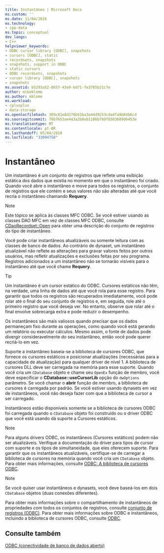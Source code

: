 ```yaml
---
title: Instantâneo | Microsoft Docs
ms.custom: ''
ms.date: 11/04/2016
ms.technology:
- cpp-data
ms.topic: conceptual
dev_langs:
- C++
helpviewer_keywords:
- ODBC cursor library [ODBC], snapshots
- cursors [ODBC], static
- recordsets, snapshots
- snapshots, support in ODBC
- static cursors
- ODBC recordsets, snapshots
- cursor library [ODBC], snapshots
- snapshots
ms.assetid: b5293a52-0657-43e9-bd71-fe3785b21c7e
author: mikeblome
ms.author: mblome
ms.workload:
- cplusplus
- data-storage
ms.openlocfilehash: 309c81e8d370b61ba3a44d9253cda4fa9b84b6cd
ms.sourcegitcommit: 76b7653ae443a2b8eb1186b789f8503609d6453e
ms.translationtype: MT
ms.contentlocale: pt-BR
ms.lasthandoff: 05/04/2018
ms.locfileid: "33094758"
---
```

# <a name="snapshot"></a>Instantâneo
Um instantâneo é um conjunto de registros que reflete uma exibição estática dos dados que existia no momento em que o instantâneo foi criado. Quando você abre o instantâneo e move para todos os registros, o conjunto de registros que ele contém e seus valores não são alteradas até que você recria o instantâneo chamando **Requery**.  
  
> [!NOTE]
>  Este tópico se aplica às classes MFC ODBC. Se você estiver usando as classes DAO MFC em vez de classes MFC ODBC, consulte [CDaoRecordset::Open](../../mfc/reference/cdaorecordset-class.md#open) para obter uma descrição do conjunto de registros do tipo de instantâneo.  
  
 Você pode criar instantâneos atualizáveis ou somente leitura com as classes de banco de dados. Ao contrário de dynaset, um instantâneo atualizável não reflete as alterações para gravar valores feitos por outros usuários, mas refletir atualizações e exclusões feitas por seu programa. Registros adicionados a um instantâneo não se tornarão visíveis para o instantâneo até que você chame **Requery**.  
  
> [!TIP]
>  Um instantâneo é um cursor estático do ODBC. Cursores estáticos não têm, na verdade, uma linha de dados até que você rola para esse registro. Para garantir que todos os registros são recuperados imediatamente, você pode rolar até o final do seu conjunto de registros e, em seguida, role até o primeiro registro que você deseja ver. No entanto, observe que rolar até o final envolve sobrecarga extra e pode reduzir o desempenho.  
  
 Os instantâneos são mais valiosos quando precisar que os dados permaneçam fixo durante as operações, como quando você está gerando um relatório ou executar cálculos. Mesmo assim, o fonte de dados pode divergir consideravelmente do seu instantâneo, então você pode querer recriá-lo em vez.  
  
 Suporte a instantâneo baseia-se a biblioteca de cursores ODBC, que fornece os cursores estáticos e posicionar atualizações (necessárias para a capacidade de atualização) para qualquer driver de nível 1. A biblioteca de cursores DLL deve ser carregada na memória para esse suporte. Quando você cria um `CDatabase` objeto e chame seu `OpenEx` função de membro, você deve especificar o **CDatabase::useCursorLib** opção do `dwOptions` parâmetro. Se você chamar o **abrir** função de membro, a biblioteca de cursores é carregada por padrão. Se você estiver usando dynasets em vez de instantâneos, você não deseja fazer com que a biblioteca de cursor a ser carregado.  
  
 Instantâneos estão disponíveis somente se a biblioteca de cursores ODBC foi carregada quando o `CDatabase` objeto foi construído ou o driver ODBC que você está usando dá suporte a Cursores estáticos.  
  
> [!NOTE]
>  Para alguns drivers ODBC, os instantâneos (Cursores estáticos) podem não ser atualizáveis. Verifique a documentação do driver para tipos de cursor com suporte e os tipos de simultaneidade, que eles oferecem suporte. Para garantir que os instantâneos atualizáveis, certifique-se de carregar a biblioteca de cursores na memória quando você cria um `CDatabase` objeto. Para obter mais informações, consulte [ODBC: A biblioteca de cursores ODBC](../../data/odbc/odbc-the-odbc-cursor-library.md).  
  
> [!NOTE]
>  Se você quiser usar instantâneos e dynasets, você deve baseá-los em dois `CDatabase` objetos (duas conexões diferentes).  
  
 Para obter mais informações sobre o compartilhamento de instantâneos de propriedades com todos os conjuntos de registros, consulte [conjunto de registros (ODBC)](../../data/odbc/recordset-odbc.md). Para obter mais informações sobre ODBC e instantâneos, incluindo a biblioteca de cursores ODBC, consulte [ODBC](../../data/odbc/odbc-basics.md).  
  
## <a name="see-also"></a>Consulte também  
 [ODBC (conectividade de banco de dados aberto)](../../data/odbc/open-database-connectivity-odbc.md)